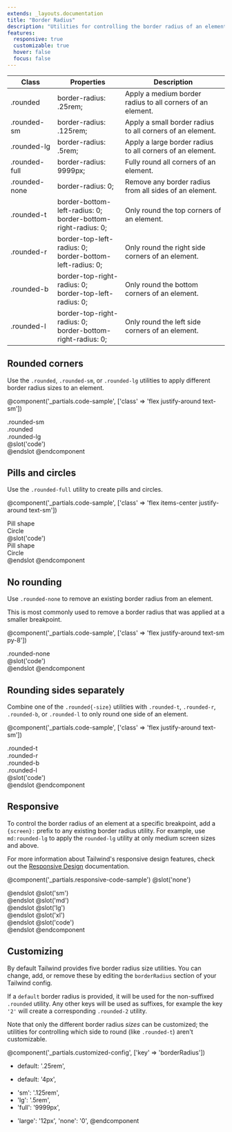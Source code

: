 ```yaml
---
extends: _layouts.documentation
title: "Border Radius"
description: "Utilities for controlling the border radius of an element."
features:
  responsive: true
  customizable: true
  hover: false
  focus: false
---
```


<div class="border-t border-grey-lighter">
  <table class="w-full text-left" style="border-collapse: collapse; table-layout: fixed;">
    <colgroup>
      <col class="w-1/6">
      <col class="w-1/3">
      <col class="w-1/2">
    </colgroup>
    <thead>
      <tr>
        <th class="text-sm font-semibold text-grey-darker p-2 bg-grey-lightest">Class</th>
        <th class="text-sm font-semibold text-grey-darker p-2 bg-grey-lightest">Properties</th>
        <th class="text-sm font-semibold text-grey-darker p-2 bg-grey-lightest">Description</th>
      </tr>
    </thead>
    <tbody class="align-baseline">
      <tr>
        <td class="p-2 border-t border-smoke font-mono text-xs text-purple-dark">.rounded</td>
        <td class="p-2 border-t border-smoke font-mono text-xs text-blue-dark">border-radius: .25rem;</td>
        <td class="p-2 border-t border-smoke text-sm text-grey-darker">Apply a medium border radius to all corners of an element.</td>
      </tr>
      <tr>
        <td class="p-2 border-t border-smoke-light font-mono text-xs text-purple-dark">.rounded-sm</td>
        <td class="p-2 border-t border-smoke-light font-mono text-xs text-blue-dark">border-radius: .125rem;</td>
        <td class="p-2 border-t border-smoke-light text-sm text-grey-darker">Apply a small border radius to all corners of an element.</td>
      </tr>
      <tr>
        <td class="p-2 border-t border-smoke-light font-mono text-xs text-purple-dark">.rounded-lg</td>
        <td class="p-2 border-t border-smoke-light font-mono text-xs text-blue-dark">border-radius: .5rem;</td>
        <td class="p-2 border-t border-smoke-light text-sm text-grey-darker">Apply a large border radius to all corners of an element.</td>
      </tr>
      <tr>
        <td class="p-2 border-t border-smoke-light font-mono text-xs text-purple-dark">.rounded-full</td>
        <td class="p-2 border-t border-smoke-light font-mono text-xs text-blue-dark">border-radius: 9999px;</td>
        <td class="p-2 border-t border-smoke-light text-sm text-grey-darker">Fully round all corners of an element.</td>
      </tr>
      <tr>
        <td class="p-2 border-t border-smoke-light font-mono text-xs text-purple-dark">.rounded-none</td>
        <td class="p-2 border-t border-smoke-light font-mono text-xs text-blue-dark">border-radius: 0;</td>
        <td class="p-2 border-t border-smoke-light text-sm text-grey-darker">Remove any border radius from all sides of an element.</td>
      </tr>
      <tr>
        <td class="p-2 border-t border-smoke-light font-mono text-xs text-purple-dark">.rounded-t</td>
        <td class="p-2 border-t border-smoke-light font-mono text-xs text-blue-dark">
          border-bottom-left-radius: 0;<br>
          border-bottom-right-radius: 0;
        </td>
        <td class="p-2 border-t border-smoke-light text-sm text-grey-darker">Only round the top corners of an element.</td>
      </tr>
      <tr>
        <td class="p-2 border-t border-smoke-light font-mono text-xs text-purple-dark">.rounded-r</td>
        <td class="p-2 border-t border-smoke-light font-mono text-xs text-blue-dark">
          border-top-left-radius: 0;<br>
          border-bottom-left-radius: 0;
        </td>
        <td class="p-2 border-t border-smoke-light text-sm text-grey-darker">Only round the right side corners of an element.</td>
      </tr>
      <tr>
        <td class="p-2 border-t border-smoke-light font-mono text-xs text-purple-dark">.rounded-b</td>
        <td class="p-2 border-t border-smoke-light font-mono text-xs text-blue-dark">
          border-top-right-radius: 0;<br>
          border-top-left-radius: 0;
        </td>
        <td class="p-2 border-t border-smoke-light text-sm text-grey-darker">Only round the bottom corners of an element.</td>
      </tr>
      <tr>
        <td class="p-2 border-t border-smoke-light font-mono text-xs text-purple-dark">.rounded-l</td>
        <td class="p-2 border-t border-smoke-light font-mono text-xs text-blue-dark">
          border-top-right-radius: 0;<br>
          border-bottom-right-radius: 0;
        </td>
        <td class="p-2 border-t border-smoke-light text-sm text-grey-darker">Only round the left side corners of an element.</td>
      </tr>
    </tbody>
  </table>
</div>

## Rounded corners

Use the `.rounded`, `.rounded-sm`, or `.rounded-lg` utilities to apply different border radius sizes to an element.

@component('_partials.code-sample', ['class' => 'flex justify-around text-sm'])
<div class="bg-grey-light mr-3 p-4 rounded-sm">.rounded-sm</div>
<div class="bg-grey-light mr-3 p-4 rounded">.rounded</div>
<div class="bg-grey-light p-4 rounded-lg">.rounded-lg</div>
@slot('code')
<div class="rounded-sm"></div>
<div class="rounded"></div>
<div class="rounded-lg"></div>
@endslot
@endcomponent

## Pills and circles

Use the `.rounded-full` utility to create pills and circles.

@component('_partials.code-sample', ['class' => 'flex items-center justify-around text-sm'])
<div class="bg-grey-light mr-3 py-2 px-4 rounded-full">Pill shape</div>
<div class="bg-grey-light h-16 w-16 rounded-full flex items-center justify-center">Circle</div>
@slot('code')
<div class="rounded-full py-2 px-4">Pill shape</div>
<div class="rounded-full h-16 w-16 flex items-center justify-center">Circle</div>
@endslot
@endcomponent

## No rounding

Use `.rounded-none` to remove an existing border radius from an element.

This is most commonly used to remove a border radius that was applied at a smaller breakpoint.

@component('_partials.code-sample', ['class' => 'flex justify-around text-sm py-8'])
<div class="p-4 rounded-none bg-grey-light">.rounded-none</div>
@slot('code')
<div class="rounded-none"></div>
@endslot
@endcomponent

## Rounding sides separately

Combine one of the `.rounded{-size}` utilities with `.rounded-t`, `.rounded-r`, `.rounded-b`, or `.rounded-l` to only round one side of an element.

@component('_partials.code-sample', ['class' => 'flex justify-around text-sm'])
<div class="bg-grey-light mr-3 p-4 rounded-lg rounded-t">.rounded-t</div>
<div class="bg-grey-light mr-3 p-4 rounded-lg rounded-r">.rounded-r</div>
<div class="bg-grey-light mr-3 p-4 rounded-lg rounded-b">.rounded-b</div>
<div class="bg-grey-light p-4 rounded-lg rounded-l">.rounded-l</div>
@slot('code')
<div class="rounded-lg rounded-t"></div>
<div class="rounded-lg rounded-r"></div>
<div class="rounded-lg rounded-b"></div>
<div class="rounded-lg rounded-l"></div>
@endslot
@endcomponent

## Responsive

To control the border radius of an element at a specific breakpoint, add a `{screen}:` prefix to any existing border radius utility. For example, use `md:rounded-lg` to apply the `rounded-lg` utility at only medium screen sizes and above.

For more information about Tailwind's responsive design features, check out the [Responsive Design](/docs/responsive-design) documentation.

@component('_partials.responsive-code-sample')
@slot('none')
<div class="flex justify-center">
  <div class="bg-grey w-12 h-12 rounded"></div>
</div>
@endslot
@slot('sm')
<div class="flex justify-center">
  <div class="bg-grey w-12 h-12 rounded rounded-t"></div>
</div>
@endslot
@slot('md')
<div class="flex justify-center">
  <div class="bg-grey w-12 h-12 rounded-lg rounded-b"></div>
</div>
@endslot
@slot('lg')
<div class="flex justify-center">
  <div class="bg-grey w-12 h-12 rounded-none"></div>
</div>
@endslot
@slot('xl')
<div class="flex justify-center">
  <div class="bg-grey w-12 h-12 rounded rounded-r"></div>
</div>
@endslot
@slot('code')
<div class="none:rounded sm:rounded-t md:rounded-lg md:rounded-b lg:rounded-none xl:rounded xl:rounded-r ...">
  <!-- ... -->
</div>
@endslot
@endcomponent

## Customizing

By default Tailwind provides five border radius size utilities. You can change, add, or remove these by editing the `borderRadius` section of your Tailwind config.

If a `default` border radius is provided, it will be used for the non-suffixed `.rounded` utility. Any other keys will be used as suffixes, for example the key `'2'` will create a corresponding `.rounded-2` utility.

Note that only the different border radius *sizes* can be customized; the utilities for controlling which side to round (like `.rounded-t`) aren't customizable.

@component('_partials.customized-config', ['key' => 'borderRadius'])
- default: '.25rem',
+ default: '4px',
- 'sm': '.125rem',
- 'lg': '.5rem',
- 'full': '9999px',
+ 'large': '12px',
  'none': '0',
@endcomponent

